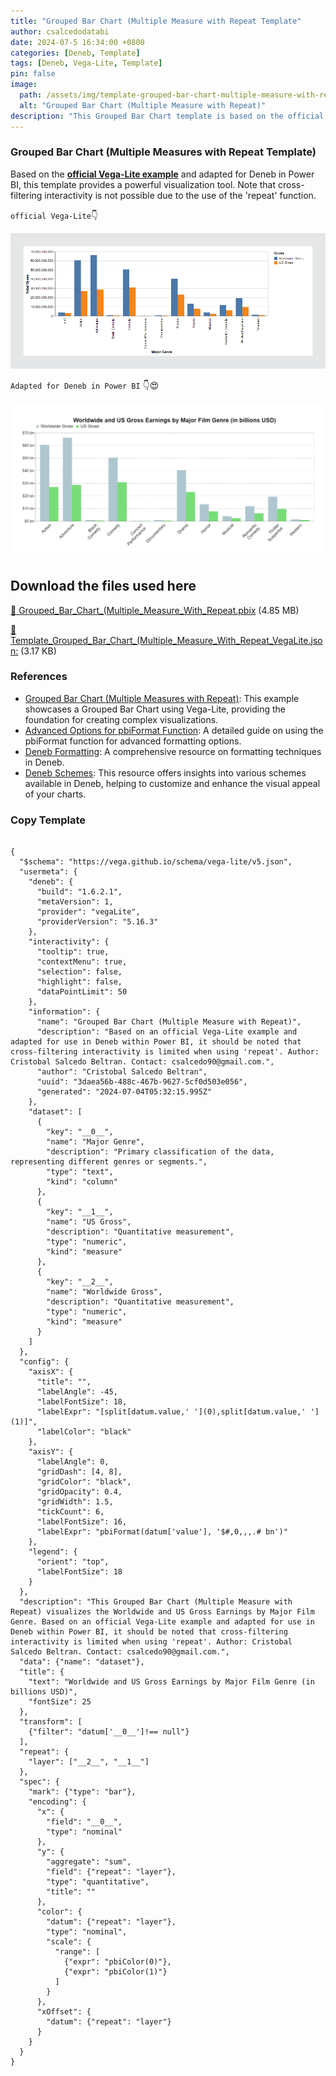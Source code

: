 ```yaml
---
title: "Grouped Bar Chart (Multiple Measure with Repeat Template"
author: csalcedodatabi
date: 2024-07-5 16:34:00 +0800
categories: [Deneb, Template]
tags: [Deneb, Vega-Lite, Template]
pin: false
image:
  path: /assets/img/template-grouped-bar-chart-multiple-measure-with-repeat/bar-chart-multiple-measure_1.png
  alt: "Grouped Bar Chart (Multiple Measure with Repeat)"
description: "This Grouped Bar Chart template is based on the official Vega-Lite example and has been adapted for Deneb in Power BI. Note that cross-filtering interactivity is not possible due to the use of the 'repeat' function."
---
```

### Grouped Bar Chart (Multiple Measures with Repeat Template)

Based on the [**official Vega-Lite example**](https://vega.github.io/vega-lite/examples/bar_grouped_repeated.html) and adapted for Deneb in Power BI, this template provides a powerful visualization tool. Note that cross-filtering interactivity is not possible due to the use of the 'repeat' function.

`official Vega-Lite`👇

![`official Vega-Lite`](/assets/img/template-grouped-bar-chart-multiple-measure-with-repeat/official-vega-lite.png)

`Adapted for Deneb in Power BI` 👇😍

![`Result`](/assets/img/template-grouped-bar-chart-multiple-measure-with-repeat/bar-chart-multiple-measure_2.png)

## Download the files used here

[🔽 Grouped_Bar_Chart_(Multiple_Measure_With_Repeat.pbix](https://github.com/CSalcedoDataBI/PowerBI-Deneb/raw/main/Grouped_Bar_Chart_(Multiple_Measure_With_Repeat)/Files/Grouped_Bar_Chart_(Multiple_Measure_With_Repeat).pbix) (4.85 MB)

[🔽 Template_Grouped_Bar_Chart_(Multiple_Measure_With_Repeat_VegaLite.json:](https://github.com/CSalcedoDataBI/PowerBI-Deneb/blob/6abdad6b2f0d87eccbf5b331dce0f9965d1404d6/Grouped_Bar_Chart_(Multiple_Measure_With_Repeat)/Files/Grouped_Bar_Chart_(Multiple_Measure_With_Repeat).json) (3.17 KB)



### References

- [Grouped Bar Chart (Multiple Measures with Repeat)](https://vega.github.io/vega-lite/examples/bar_grouped_repeated.html): This example showcases a Grouped Bar Chart using Vega-Lite, providing the foundation for creating complex visualizations.
- [Advanced Options for pbiFormat Function](https://csalcedodatabi.github.io/posts/pbiformat-function-advanced-options/): A detailed guide on using the pbiFormat function for advanced formatting options.
- [Deneb Formatting](https://deneb-viz.github.io/formatting): A comprehensive resource on formatting techniques in Deneb.
- [Deneb Schemes](https://deneb-viz.github.io/schemes): This resource offers insights into various schemes available in Deneb, helping to customize and enhance the visual appeal of your charts.

### Copy Template

<pre class="highlight"><code>
{
  "$schema": "https://vega.github.io/schema/vega-lite/v5.json",
  "usermeta": {
    "deneb": {
      "build": "1.6.2.1",
      "metaVersion": 1,
      "provider": "vegaLite",
      "providerVersion": "5.16.3"
    },
    "interactivity": {
      "tooltip": true,
      "contextMenu": true,
      "selection": false,
      "highlight": false,
      "dataPointLimit": 50
    },
    "information": {
      "name": "Grouped Bar Chart (Multiple Measure with Repeat)",
      "description": "Based on an official Vega-Lite example and adapted for use in Deneb within Power BI, it should be noted that cross-filtering interactivity is limited when using 'repeat'. Author: Cristobal Salcedo Beltran. Contact: csalcedo90@gmail.com.",
      "author": "Cristobal Salcedo Beltran",
      "uuid": "3daea56b-488c-467b-9627-5cf0d503e056",
      "generated": "2024-07-04T05:32:15.995Z"
    },
    "dataset": [
      {
        "key": "__0__",
        "name": "Major Genre",
        "description": "Primary classification of the data, representing different genres or segments.",
        "type": "text",
        "kind": "column"
      },
      {
        "key": "__1__",
        "name": "US Gross",
        "description": "Quantitative measurement",
        "type": "numeric",
        "kind": "measure"
      },
      {
        "key": "__2__",
        "name": "Worldwide Gross",
        "description": "Quantitative measurement",
        "type": "numeric",
        "kind": "measure"
      }
    ]
  },
  "config": {
    "axisX": {
      "title": "",
      "labelAngle": -45,
      "labelFontSize": 18,
      "labelExpr": "[split[datum.value,' '](0),split[datum.value,' '](1)]",
      "labelColor": "black"
    },
    "axisY": {
      "labelAngle": 0,
      "gridDash": [4, 8],
      "gridColor": "black",
      "gridOpacity": 0.4,
      "gridWidth": 1.5,
      "tickCount": 6,
      "labelFontSize": 16,
      "labelExpr": "pbiFormat(datum['value'], '$#,0,,,.# bn')"
    },
    "legend": {
      "orient": "top",
      "labelFontSize": 18
    }
  },
  "description": "This Grouped Bar Chart (Multiple Measure with Repeat) visualizes the Worldwide and US Gross Earnings by Major Film Genre. Based on an official Vega-Lite example and adapted for use in Deneb within Power BI, it should be noted that cross-filtering interactivity is limited when using 'repeat'. Author: Cristobal Salcedo Beltran. Contact: csalcedo90@gmail.com.",
  "data": {"name": "dataset"},
  "title": {
    "text": "Worldwide and US Gross Earnings by Major Film Genre (in billions USD)",
    "fontSize": 25
  },
  "transform": [
    {"filter": "datum['__0__']!== null"}
  ],
  "repeat": {
    "layer": ["__2__", "__1__"]
  },
  "spec": {
    "mark": {"type": "bar"},
    "encoding": {
      "x": {
        "field": "__0__",
        "type": "nominal"
      },
      "y": {
        "aggregate": "sum",
        "field": {"repeat": "layer"},
        "type": "quantitative",
        "title": ""
      },
      "color": {
        "datum": {"repeat": "layer"},
        "type": "nominal",
        "scale": {
          "range": [
            {"expr": "pbiColor(0)"},
            {"expr": "pbiColor(1)"}
          ]
        }
      },
      "xOffset": {
        "datum": {"repeat": "layer"}
      }
    }
  }
}

</code></pre>
